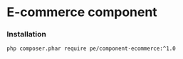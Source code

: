 # E-commerce component
### Installation
```sh
php composer.phar require pe/component-ecommerce:^1.0
```
